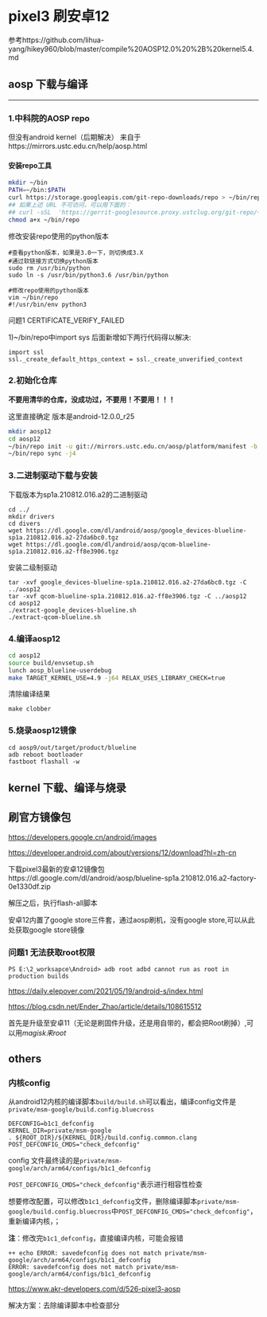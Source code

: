 # pixel3 刷安卓12

参考https://github.com/lihua-yang/hikey960/blob/master/compile%20AOSP12.0%20%2B%20kernel5.4.md

## aosp 下载与编译

------

### 1.中科院的AOSP repo

但没有android kernel（后期解决）
来自于https://mirrors.ustc.edu.cn/help/aosp.html

#### 安装repo工具

```bash
mkdir ~/bin
PATH=~/bin:$PATH
curl https://storage.googleapis.com/git-repo-downloads/repo > ~/bin/repo
## 如果上述 URL 不可访问，可以用下面的：
## curl -sSL  'https://gerrit-googlesource.proxy.ustclug.org/git-repo/+/master/repo?format=TEXT' |base64 -d > ~/bin/repo
chmod a+x ~/bin/repo
```

修改安装repo使用的python版本

```shell
#查看python版本，如果是3.0一下，则切换成3.X
#通过软链接方式切换python版本
sudo rm /usr/bin/python
sudo ln -s /usr/bin/python3.6 /usr/bin/python

#修改repo使用的python版本
vim ~/bin/repo
#!/usr/bin/env python3
```

问题1 CERTIFICATE_VERIFY_FAILED

1)~/bin/repo中import sys 后面新增如下两行代码得以解决:

```shell
import ssl
ssl._create_default_https_context = ssl._create_unverified_context
```



### 2.初始化仓库

**不要用清华的仓库，没成功过，不要用！不要用！！！**

这里直接确定 版本是android-12.0.0_r25

```bash
mkdir aosp12   
cd aosp12 
~/bin/repo init -u git://mirrors.ustc.edu.cn/aosp/platform/manifest -b android-12.0.0_r25
~/bin/repo sync -j4  
```



### 3.二进制驱动下载与安装

下载版本为sp1a.210812.016.a2的二进制驱动

```shell
cd ../
mkdir drivers
cd divers
wget https://dl.google.com/dl/android/aosp/google_devices-blueline-sp1a.210812.016.a2-27da6bc0.tgz
wget https://dl.google.com/dl/android/aosp/qcom-blueline-sp1a.210812.016.a2-ff8e3906.tgz
```

安装二级制驱动

```shell
tar -xvf google_devices-blueline-sp1a.210812.016.a2-27da6bc0.tgz -C ../aosp12
tar -xvf qcom-blueline-sp1a.210812.016.a2-ff8e3906.tgz -C ../aosp12
cd aosp12
./extract-google_devices-blueline.sh
./extract-qcom-blueline.sh
```



### 4.编译aosp12

```bash
cd aosp12
source build/envsetup.sh
lunch aosp_blueline-userdebug
make TARGET_KERNEL_USE=4.9 -j64 RELAX_USES_LIBRARY_CHECK=true
```

清除编译结果

```shell
make clobber
```

### 5.烧录aosp12镜像

```shell
cd aosp9/out/target/product/blueline
adb reboot bootloader
fastboot flashall -w
```



## kernel 下载、编译与烧录







## 刷官方镜像包

https://developers.google.cn/android/images

https://developer.android.com/about/versions/12/download?hl=zh-cn

下载pixel3最新的安卓12镜像包https://dl.google.com/dl/android/aosp/blueline-sp1a.210812.016.a2-factory-0e1330df.zip

解压之后，执行flash-all脚本

安卓12内置了google store三件套，通过aosp刷机，没有google store,可以从此处获取google store镜像

### 问题1 无法获取root权限

```shell
PS E:\2_worksapce\Android> adb root adbd cannot run as root in production builds 
```

https://daily.elepover.com/2021/05/19/android-s/index.html

https://blog.csdn.net/Ender_Zhao/article/details/108615512

首先是升级至安卓11（无论是刷固件升级，还是用自带的，都会把Root刷掉）,可以用*magisk来root*



## others

### 内核config

从android12内核的编译脚本`build/build.sh`可以看出，编译config文件是`private/msm-google/build.config.bluecross`

```shell
DEFCONFIG=b1c1_defconfig
KERNEL_DIR=private/msm-google
. ${ROOT_DIR}/${KERNEL_DIR}/build.config.common.clang
POST_DEFCONFIG_CMDS="check_defconfig"
```

config 文件最终读的是`private/msm-google/arch/arm64/configs/b1c1_defconfig`

`POST_DEFCONFIG_CMDS="check_defconfig"`表示进行相容性检查

想要修改配置，可以修改`b1c1_defconfig`文件，删除编译脚本`private/msm-google/build.config.bluecross`中`POST_DEFCONFIG_CMDS="check_defconfig"`，重新编译内核，；

**注**：修改完`b1c1_defconfig`，直接编译内核，可能会报错

```shell
++ echo ERROR: savedefconfig does not match private/msm-google/arch/arm64/configs/b1c1_defconfig
ERROR: savedefconfig does not match private/msm-google/arch/arm64/configs/b1c1_defconfig
```

https://www.akr-developers.com/d/526-pixel3-aosp

解决方案：去除编译脚本中检查部分

